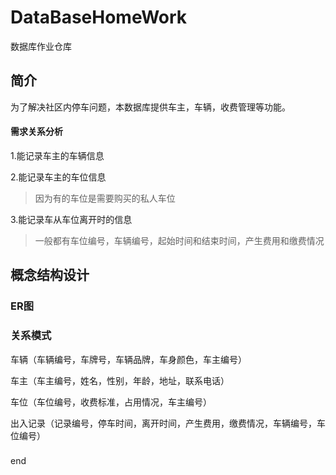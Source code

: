 # DataBaseHomeWork
数据库作业仓库

## 简介
为了解决社区内停车问题，本数据库提供车主，车辆，收费管理等功能。

#### 需求关系分析
1.能记录车主的车辆信息

2.能记录车主的车位信息
>因为有的车位是需要购买的私人车位  

3.能记录车从车位离开时的信息
>一般都有车位编号，车辆编号，起始时间和结束时间，产生费用和缴费情况


## 概念结构设计

### ER图



### 关系模式

车辆（车辆编号，车牌号，车辆品牌，车身颜色，车主编号）


车主（车主编号，姓名，性别，年龄，地址，联系电话）


车位（车位编号，收费标准，占用情况，车主编号）


出入记录（记录编号，停车时间，离开时间，产生费用，缴费情况，车辆编号，车位编号）





### 


end
